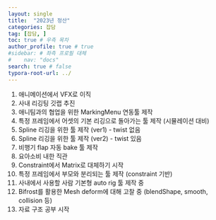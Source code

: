 ```yaml
---
layout: single
title:  "2023년 정산"
categories: 잡담
tag: [잡담, ]
toc: true # 우측 목차
author_profile: true # true
#sidebar: # 좌측 프로필 대체
#    nav: "docs"
search: true # false
typora-root-url: ../
---
```


1. 애니메이션에서 VFX로 이직
2. 사내 리깅팅 깃랩 추진
3. 애니팀과의 협업을 위한 MarkingMenu 연동툴 제작
4. 특정 프레임에서 어셋의 기본 리깅으로 돌아가는 툴 제작 (시뮬레이션 대비)
5. Spline 리깅을 위한 툴 제작 (ver1) - twist 없음
6. Spline 리깅을 위한 툴 제작 (ver2) - twist 있음
7. 비행기 flap 자동 bake 툴 제작
8. 요아소비 내한 직관
9. Constraint에서 Matrix로 대체하기 시작
10. 특정 프레임에서 부모와 분리되는 툴 제작 (constraint 기반)
11. 사내에서 사용할 사람 기본형 auto rig 툴 제작 중
12. Bifrost를 활용한 Mesh deform에 대해 고찰 중 (blendShape, smooth, collision 등)
13. 자료 구조 공부 시작